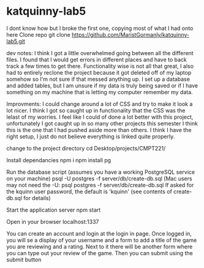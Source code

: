 # katquinny-lab5
I dont know how but I broke the first one, copying most of what I had onto here
Clone repo
git clone https://github.com/MaristGormanly/katquinny-lab5.git

dev notes:
I think I got a little overwhelmed going between all the different files. I found that I would get errors in different places and have to back track a few times to get there. Functionality wise is not all that great, I also had to entirely reclone the project because it got deleted off of my laptop somehow so I'm not sure if that messed anything up. I set up a database and added tables, but I am unsure if my data is truly being saved or if I have something on my machine that is letting my computer remember my data. 

Improvments:
I could change around a lot of CSS and try to make it look a lot nicer. I think I got so caught up in functionality that the CSS was the lelast of my worries. I feel like I could of done a lot better with this project, unfortunately I got caught up in so many other projects this semester I think this is the one that I had pushed aside more than others. I think I have the right setup, I just do not believe everything is linked quite properly.

change to the project directory
cd Desktop/projects/CMPT221/

Install dependancies
npm i
npm install pg

Run the database script (assumes you have a working PostgreSQL service on your machine)
psql -U postgres -f server/db/create-db.sql (Mac users may not need the -U: psql postgres -f server/db/create-db.sql If asked for the kquinn user password, the default is 'kquinn' (see contents of create-db.sql for details)

Start the application server
npm start

Open in your browser
localhost:1337

You can create an account and login at the login in page. Once logged in, you will se a display of your username and a form to add a title of the game you are reviewing and a rating. Next to it there will be another form where you can type out your review of the game. Then you can submit using the submit button